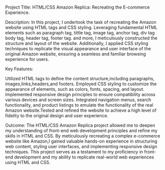 Project Title: HTML/CSS Amazon Replica: Recreating the E-commerce Experience.

Description:
In this project, I undertook the task of recreating the Amazon website using HTML tags and CSS styling. 
Leveraging fundamental HTML elements such as paragraph tag, tittle tag, image tag, anchor tag, div tag
body tag, header tag, footer tag.
and more, I meticulously constructed the structure and layout of the website. Additionally, I applied CSS
styling techniques to replicate the visual appearance and user interface of the original Amazon website, 
ensuring a seamless and familiar browsing experience for users.

Key Features:

Utilized HTML tags to define the content structure,including paragraphs, images,links,headers,and footers.
Employed CSS styling to customize the appearance of elements, such as colors, fonts, spacing, and layout.
Implemented responsive design principles to ensure compatibility across various devices and screen sizes.
Integrated navigation menus, search functionality, and product listings to emulate the functionality of the 
real Amazon website.Tested and refined the website to achieve a high level of fidelity to the original design 
and user experience.

Outcome:
The HTML/CSS Amazon Replica project allowed me to deepen my understanding of front-end web development principles
and refine my skills in HTML and CSS. By meticulously recreating a complex e-commerce website like Amazon,I gained 
valuable hands-on experience in structuring web content, styling user interfaces, and implementing responsive design
techniques. This project serves as a testament to my proficiency in front-end development and my ability to replicate 
real-world web experiences using HTML and CSS.

